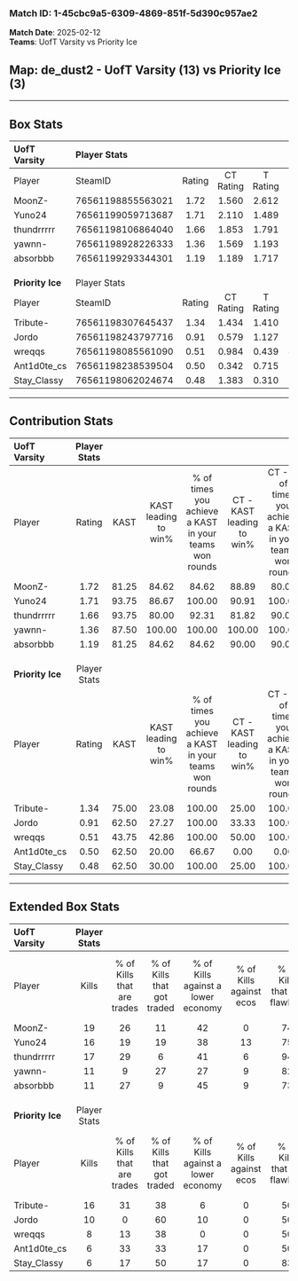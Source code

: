 ### Match ID: 1-45cbc9a5-6309-4869-851f-5d390c957ae2  
**Match Date**: 2025-02-12  
**Teams**: UofT Varsity vs Priority Ice  

## **Map**: de_dust2 - UofT Varsity (13) vs Priority Ice (3)  
---  

## Box Stats  

| **UofT Varsity** | Player Stats      |        |           |          |       |       |       |         |        |      |     |
| :- | :- | :-: | :-: | :-: | :-: | :-: | :-: | :-: | :-: | :-: | :-: |
| Player           | SteamID           | Rating | CT Rating | T Rating | KAST  |  ADR  | Kills | Assists | Deaths | K/D  | HS% |
| MoonZ-           | 76561198855563021 |  1.72  |   1.560   |  2.612   | 81.25 | 100.3 |  19   |    3    |   9    | 2.11 | 57  |
| Yuno24           | 76561199059713687 |  1.71  |   2.110   |  1.489   | 93.75 | 121.6 |  16   |    7    |   10   | 1.60 | 43  |
| thundrrrrr       | 76561198106864040 |  1.66  |   1.853   |  1.791   | 93.75 | 81.2  |  17   |    0    |   8    | 2.13 | 35  |
| yawnn-           | 76561198928226333 |  1.36  |   1.569   |  1.193   | 87.50 | 98.5  |  11   |    8    |   9    | 1.22 | 45  |
| absorbbb         | 76561199293344301 |  1.19  |   1.189   |  1.717   | 81.25 | 77.6  |  11   |    9    |   11   | 1.00 | 45  |
|                  |                   |        |           |          |       |       |       |         |        |      |     |
|                  |                   |        |           |          |       |       |       |         |        |      |     |
|                  |                   |        |           |          |       |       |       |         |        |      |     |
| **Priority Ice** | Player Stats      |        |           |          |       |       |       |         |        |      |     |
| Player           | SteamID           | Rating | CT Rating | T Rating | KAST  |  ADR  | Kills | Assists | Deaths | K/D  | HS% |
| Tribute-         | 76561198307645437 |  1.34  |   1.434   |  1.410   | 75.00 | 109.6 |  16   |    2    |   15   | 1.07 | 68  |
| Jordo            | 76561198243797716 |  0.91  |   0.579   |  1.127   | 62.50 | 96.6  |  10   |    7    |   15   | 0.67 | 90  |
| wreqqs           | 76561198085561090 |  0.51  |   0.984   |  0.439   | 43.75 | 50.7  |   8   |    0    |   14   | 0.57 | 50  |
| Ant1d0te_cs      | 76561198238539504 |  0.50  |   0.342   |  0.715   | 62.50 | 50.1  |   6   |    5    |   16   | 0.38 | 50  |
| Stay_Classy      | 76561198062024674 |  0.48  |   1.383   |  0.310   | 62.50 | 40.6  |   6   |    1    |   15   | 0.40 | 83  |
---  

## Contribution Stats  

| **UofT Varsity** | Player Stats |       |                      |                                                        |                           |                                                             |                          |                                                            |
| :- | :-: | :-: | :-: | :-: | :-: | :-: | :-: | :-: |
| Player           |    Rating    | KAST  | KAST leading to win% | % of times you achieve a KAST in your teams won rounds | CT - KAST leading to win% | CT - % of times you achieve a KAST in your teams won rounds | T - KAST leading to win% | T - % of times you achieve a KAST in your teams won rounds |
| MoonZ-           |     1.72     | 81.25 |        84.62         |                         84.62                          |           88.89           |                            80.00                            |          75.00           |                           100.00                           |
| Yuno24           |     1.71     | 93.75 |        86.67         |                         100.00                         |           90.91           |                           100.00                            |          75.00           |                           100.00                           |
| thundrrrrr       |     1.66     | 93.75 |        80.00         |                         92.31                          |           81.82           |                            90.00                            |          75.00           |                           100.00                           |
| yawnn-           |     1.36     | 87.50 |        100.00        |                         100.00                         |          100.00           |                           100.00                            |          100.00          |                           100.00                           |
| absorbbb         |     1.19     | 81.25 |        84.62         |                         84.62                          |           90.00           |                            90.00                            |          66.67           |                           66.67                            |
|                  |              |       |                      |                                                        |                           |                                                             |                          |                                                            |
|                  |              |       |                      |                                                        |                           |                                                             |                          |                                                            |
|                  |              |       |                      |                                                        |                           |                                                             |                          |                                                            |
| **Priority Ice** | Player Stats |       |                      |                                                        |                           |                                                             |                          |                                                            |
| Player           |    Rating    | KAST  | KAST leading to win% | % of times you achieve a KAST in your teams won rounds | CT - KAST leading to win% | CT - % of times you achieve a KAST in your teams won rounds | T - KAST leading to win% | T - % of times you achieve a KAST in your teams won rounds |
| Tribute-         |     1.34     | 75.00 |        23.08         |                         100.00                         |           25.00           |                           100.00                            |          22.22           |                           100.00                           |
| Jordo            |     0.91     | 62.50 |        27.27         |                         100.00                         |           33.33           |                           100.00                            |          25.00           |                           100.00                           |
| wreqqs           |     0.51     | 43.75 |        42.86         |                         100.00                         |           50.00           |                           100.00                            |          40.00           |                           100.00                           |
| Ant1d0te_cs      |     0.50     | 62.50 |        20.00         |                         66.67                          |           0.00            |                            0.00                             |          25.00           |                           100.00                           |
| Stay_Classy      |     0.48     | 62.50 |        30.00         |                         100.00                         |           25.00           |                           100.00                            |          33.33           |                           100.00                           |
---  

## Extended Box Stats  

| **UofT Varsity** | Player Stats |                            |                            |                                    |                         |                              |                                 |        |                             |                                     |                          |                               |                            |
| :- | :-: | :-: | :-: | :-: | :-: | :-: | :-: | :-: | :-: | :-: | :-: | :-: | :-: |
| Player           |    Kills     | % of Kills that are trades | % of Kills that got traded | % of Kills against a lower economy | % of Kills against ecos | % of Kills that are flawless | % of Kills that are close duels | Deaths | % of Deaths that get traded | % of Deaths against a lower economy | % of Deaths against ecos | % of Deaths that are flawless | % of Deaths that are close |
| MoonZ-           |      19      |             26             |             11             |                 42                 |            0            |              74              |                0                |   9    |             33              |                 33                  |            0             |              44               |             22             |
| Yuno24           |      16      |             19             |             19             |                 38                 |           13            |              75              |               13                |   10   |             40              |                 40                  |            10            |              50               |             10             |
| thundrrrrr       |      17      |             29             |             6              |                 41                 |            6            |              94              |                0                |   8    |             63              |                 25                  |            0             |              63               |             0              |
| yawnn-           |      11      |             9              |             27             |                 27                 |            9            |              82              |                0                |   9    |             44              |                 11                  |            0             |              67               |             11             |
| absorbbb         |      11      |             27             |             9              |                 45                 |            9            |              73              |                9                |   11   |             36              |                 36                  |            0             |              55               |             0              |
|                  |              |                            |                            |                                    |                         |                              |                                 |        |                             |                                     |                          |                               |                            |
|                  |              |                            |                            |                                    |                         |                              |                                 |        |                             |                                     |                          |                               |                            |
|                  |              |                            |                            |                                    |                         |                              |                                 |        |                             |                                     |                          |                               |                            |
| **Priority Ice** | Player Stats |                            |                            |                                    |                         |                              |                                 |        |                             |                                     |                          |                               |                            |
| Player           |    Kills     | % of Kills that are trades | % of Kills that got traded | % of Kills against a lower economy | % of Kills against ecos | % of Kills that are flawless | % of Kills that are close duels | Deaths | % of Deaths that get traded | % of Deaths against a lower economy | % of Deaths against ecos | % of Deaths that are flawless | % of Deaths that are close |
| Tribute-         |      16      |             31             |             38             |                 6                  |            0            |              50              |                6                |   15   |              7              |                  7                  |            0             |              73               |             13             |
| Jordo            |      10      |             0              |             60             |                 10                 |            0            |              50              |               20                |   15   |              7              |                  7                  |            0             |              67               |             0              |
| wreqqs           |      8       |             13             |             38             |                 0                  |            0            |              50              |                0                |   14   |             14              |                  7                  |            0             |              86               |             0              |
| Ant1d0te_cs      |      6       |             33             |             33             |                 17                 |            0            |              50              |                0                |   16   |             19              |                  6                  |            0             |              75               |             6              |
| Stay_Classy      |      6       |             17             |             50             |                 17                 |            0            |              83              |               17                |   15   |             20              |                  7                  |            0             |              87               |             0              |
